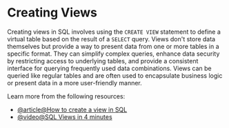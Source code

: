 # Creating Views

Creating views in SQL involves using the `CREATE VIEW` statement to define a virtual table based on the result of a `SELECT` query. Views don't store data themselves but provide a way to present data from one or more tables in a specific format. They can simplify complex queries, enhance data security by restricting access to underlying tables, and provide a consistent interface for querying frequently used data combinations. Views can be queried like regular tables and are often used to encapsulate business logic or present data in a more user-friendly manner.

Learn more from the following resources:

- [@article@How to create a view in SQL](https://www.sqlshack.com/how-to-create-a-view-in-sql-server/)
- [@video@SQL Views in 4 minutes](https://www.youtube.com/watch?v=vLLkNI-vkV8)